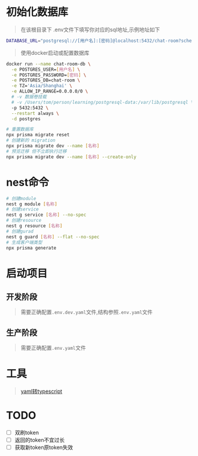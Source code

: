 # 初始化数据库

> 在该根目录下 .env文件下填写你对应的sql地址,示例地址如下

<!--
# Environment variables declared in this file are automatically made available to Prisma.
# See the documentation for more detail: https://pris.ly/d/prisma-schema#accessing-environment-variables-from-the-schema

# Prisma supports the native connection string format for PostgreSQL, MySQL, SQLite, SQL Server, MongoDB and CockroachDB.
# See the documentation for all the connection string options: https://pris.ly/d/connection-strings
-->

```bash
DATABASE_URL="postgresql://[用户名]:[密码]@localhost:5432/chat-room?schema=public"
```

> 使用docker启动或配置数据库

``` bash
docker run --name chat-room-db \
  -e POSTGRES_USER=[用户名] \
  -e POSTGRES_PASSWORD=[密码] \
  -e POSTGRES_DB=chat-room \
  -e TZ='Asia/Shanghai' \
  -e ALLOW_IP_RANGE=0.0.0.0/0 \
  # -v 数据卷挂载
  # -v /Users/tom/person/learning/postgresql-data:/var/lib/postgresql \
  -p 5432:5432 \
  --restart always \
  -d postgres 
```

```bash
# 重置数据库
npx prisma migrate reset 
# 创建新的 migration
npx prisma migrate dev --name [名称]
# 预览迁移 但不立即执行迁移
npx prisma migrate dev --name [名称] --create-only
```

# nest命令

```bash
# 创建module
nest g module [名称]
# 创建service
nest g service [名称] --no-spec 
# 创建resource
nest g resource [名称]
# 创建gurad
nest g guard [名称] --flat --no-spec
# 生成客户端类型
npx prisma generate
```

# 启动项目

## 开发阶段

> 需要正确配置`.env.dev.yaml`文件,结构参照`.env.yaml`文件

## 生产阶段

> 需要正确配置`.env.yaml`文件

# 工具

> [yaml转typescript](https://portal.he3app.com/home/extension/yaml-to-typescript-interface)

# TODO

- [ ]  双刷token
- [ ]  返回的token不宜过长
- [ ]  获取新token原token失效